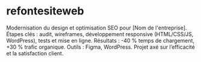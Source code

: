 # refontesiteweb
Modernisation du design et optimisation SEO pour [Nom de l'entreprise]. Étapes clés : audit, wireframes, développement responsive (HTML/CSS/JS, WordPress), tests et mise en ligne. Résultats : -40 % temps de chargement, +30 % trafic organique. Outils : Figma, WordPress. Projet axé sur l’efficacité et la satisfaction client.
